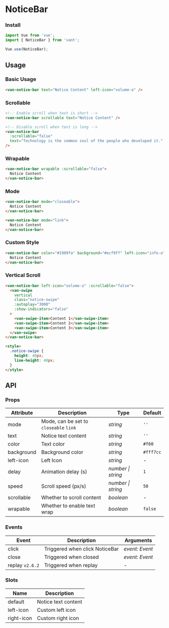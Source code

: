 # NoticeBar

### Install

```js
import Vue from 'vue';
import { NoticeBar } from 'vant';

Vue.use(NoticeBar);
```

## Usage

### Basic Usage

```html
<van-notice-bar text="Notice Content" left-icon="volume-o" />
```

### Scrollable

```html
<!-- Enable scroll when text is short -->
<van-notice-bar scrollable text="Notice Content" />

<!-- Disable scroll when text is long -->
<van-notice-bar
  :scrollable="false"
  text="Technology is the common soul of the people who developed it."
/>
```

### Wrapable

```html
<van-notice-bar wrapable :scrollable="false">
  Notice Content
</van-notice-bar>
```

### Mode

```html
<van-notice-bar mode="closeable">
  Notice Content
</van-notice-bar>

<van-notice-bar mode="link">
  Notice Content
</van-notice-bar>
```

### Custom Style

```html
<van-notice-bar color="#1989fa" background="#ecf9ff" left-icon="info-o">
  Notice Content
</van-notice-bar>
```

### Vertical Scroll

```html
<van-notice-bar left-icon="volume-o" :scrollable="false">
  <van-swipe
    vertical
    class="notice-swipe"
    :autoplay="3000"
    :show-indicators="false"
  >
    <van-swipe-item>Content 1</van-swipe-item>
    <van-swipe-item>Content 2</van-swipe-item>
    <van-swipe-item>Content 3</van-swipe-item>
  </van-swipe>
</van-notice-bar>

<style>
  .notice-swipe {
    height: 40px;
    line-height: 40px;
  }
</style>
```

## API

### Props

| Attribute | Description | Type | Default |
| --- | --- | --- | --- |
| mode | Mode, can be set to `closeable` `link` | _string_ | `''` |
| text | Notice text content | _string_ | `''` | - |
| color | Text color | _string_ | `#f60` |
| background | Background color | _string_ | `#fff7cc` |
| left-icon | Left Icon | _string_ | - |
| delay | Animation delay (s) | _number \| string_ | `1` |
| speed | Scroll speed (px/s) | _number \| string_ | `50` |
| scrollable | Whether to scroll content | _boolean_ | - |
| wrapable | Whether to enable text wrap | _boolean_ | `false` | - |

### Events

| Event           | Description                    | Arguments      |
| --------------- | ------------------------------ | -------------- |
| click           | Triggered when click NoticeBar | _event: Event_ |
| close           | Triggered when closed          | _event: Event_ |
| replay `v2.6.2` | Triggered when replay          | -              |

### Slots

| Name       | Description         |
| ---------- | ------------------- |
| default    | Notice text content |
| left-icon  | Custom left icon    |
| right-icon | Custom right icon   |
